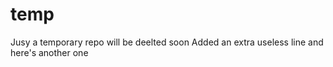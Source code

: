 # temp
Jusy a temporary repo
will be deelted soon
Added an extra useless line
and here's another one
